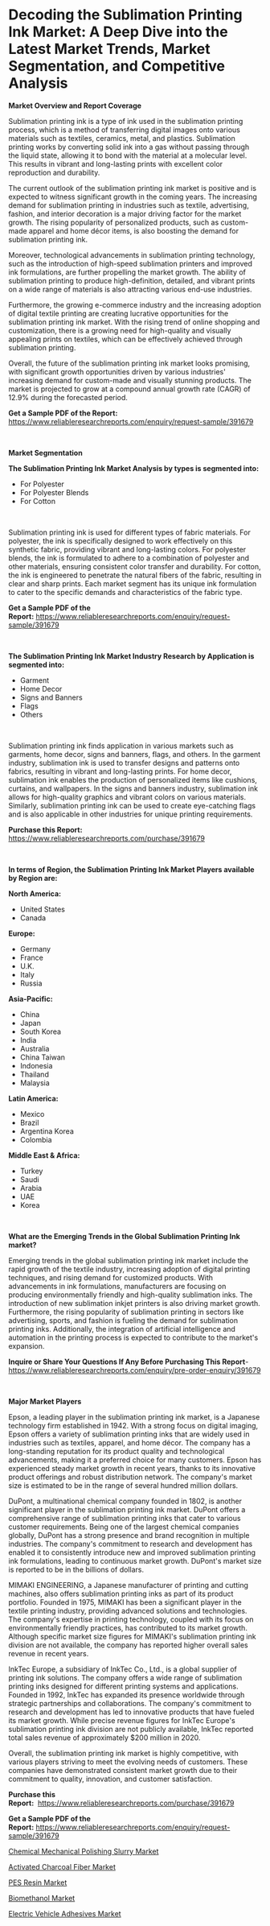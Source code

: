 <p><h1>Decoding the Sublimation Printing Ink Market: A Deep Dive into the Latest Market Trends, Market Segmentation, and Competitive Analysis</h1></p><p><strong>Market Overview and Report Coverage</strong></p>
<p><p>Sublimation printing ink is a type of ink used in the sublimation printing process, which is a method of transferring digital images onto various materials such as textiles, ceramics, metal, and plastics. Sublimation printing works by converting solid ink into a gas without passing through the liquid state, allowing it to bond with the material at a molecular level. This results in vibrant and long-lasting prints with excellent color reproduction and durability.</p><p>The current outlook of the sublimation printing ink market is positive and is expected to witness significant growth in the coming years. The increasing demand for sublimation printing in industries such as textile, advertising, fashion, and interior decoration is a major driving factor for the market growth. The rising popularity of personalized products, such as custom-made apparel and home décor items, is also boosting the demand for sublimation printing ink.</p><p>Moreover, technological advancements in sublimation printing technology, such as the introduction of high-speed sublimation printers and improved ink formulations, are further propelling the market growth. The ability of sublimation printing to produce high-definition, detailed, and vibrant prints on a wide range of materials is also attracting various end-use industries.</p><p>Furthermore, the growing e-commerce industry and the increasing adoption of digital textile printing are creating lucrative opportunities for the sublimation printing ink market. With the rising trend of online shopping and customization, there is a growing need for high-quality and visually appealing prints on textiles, which can be effectively achieved through sublimation printing.</p><p>Overall, the future of the sublimation printing ink market looks promising, with significant growth opportunities driven by various industries' increasing demand for custom-made and visually stunning products. The market is projected to grow at a compound annual growth rate (CAGR) of 12.9% during the forecasted period.</p></p>
<p><strong>Get a Sample PDF of the Report:</strong> <a href="https://www.reliableresearchreports.com/enquiry/request-sample/391679">https://www.reliableresearchreports.com/enquiry/request-sample/391679</a></p>
<p>&nbsp;</p>
<p><strong>Market Segmentation</strong></p>
<p><strong>The Sublimation Printing Ink Market Analysis by types is segmented into:</strong></p>
<p><ul><li>For Polyester</li><li>For Polyester Blends</li><li>For Cotton</li></ul></p>
<p>&nbsp;</p>
<p><p>Sublimation printing ink is used for different types of fabric materials. For polyester, the ink is specifically designed to work effectively on this synthetic fabric, providing vibrant and long-lasting colors. For polyester blends, the ink is formulated to adhere to a combination of polyester and other materials, ensuring consistent color transfer and durability. For cotton, the ink is engineered to penetrate the natural fibers of the fabric, resulting in clear and sharp prints. Each market segment has its unique ink formulation to cater to the specific demands and characteristics of the fabric type.</p></p>
<p><strong>Get a Sample PDF of the Report:</strong>&nbsp;<a href="https://www.reliableresearchreports.com/enquiry/request-sample/391679">https://www.reliableresearchreports.com/enquiry/request-sample/391679</a></p>
<p>&nbsp;</p>
<p><strong>The Sublimation Printing Ink Market Industry Research by Application is segmented into:</strong></p>
<p><ul><li>Garment</li><li>Home Decor</li><li>Signs and Banners</li><li>Flags</li><li>Others</li></ul></p>
<p>&nbsp;</p>
<p><p>Sublimation printing ink finds application in various markets such as garments, home decor, signs and banners, flags, and others. In the garment industry, sublimation ink is used to transfer designs and patterns onto fabrics, resulting in vibrant and long-lasting prints. For home decor, sublimation ink enables the production of personalized items like cushions, curtains, and wallpapers. In the signs and banners industry, sublimation ink allows for high-quality graphics and vibrant colors on various materials. Similarly, sublimation printing ink can be used to create eye-catching flags and is also applicable in other industries for unique printing requirements.</p></p>
<p><strong>Purchase this Report:</strong>&nbsp; <a href="https://www.reliableresearchreports.com/purchase/391679">https://www.reliableresearchreports.com/purchase/391679</a></p>
<p>&nbsp;</p>
<p><strong>In terms of Region, the Sublimation Printing Ink Market Players available by Region are:</strong></p>
<p>
    <p> <strong> North America: </strong>
        <ul>
            <li>United States</li>
            <li>Canada</li>
        </ul>
        </p> 
    <p> <strong> Europe: </strong>
        <ul>
            <li>Germany</li>
            <li>France</li>
            <li>U.K.</li>
            <li>Italy</li>
            <li>Russia</li>
        </ul>
        </p> 
    <p> <strong> Asia-Pacific: </strong>
        <ul>
            <li>China</li>
            <li>Japan</li>
            <li>South Korea</li>
            <li>India</li>
            <li>Australia</li>
            <li>China Taiwan</li>
            <li>Indonesia</li>
            <li>Thailand</li>
            <li>Malaysia</li>
        </ul>
        </p> 
    <p> <strong> Latin America: </strong>
        <ul>
            <li>Mexico</li>
            <li>Brazil</li>
            <li>Argentina Korea</li>
            <li>Colombia</li>
        </ul>
        </p> 
    <p> <strong> Middle East & Africa: </strong>
        <ul>
            <li>Turkey</li>
            <li>Saudi</li>
            <li>Arabia</li>
            <li>UAE</li>
            <li>Korea</li>
        </ul>
    </p>
    </p>
<p>&nbsp;</p>
<p><strong>What are the Emerging Trends in the Global Sublimation Printing Ink market?</strong></p>
<p><p>Emerging trends in the global sublimation printing ink market include the rapid growth of the textile industry, increasing adoption of digital printing techniques, and rising demand for customized products. With advancements in ink formulations, manufacturers are focusing on producing environmentally friendly and high-quality sublimation inks. The introduction of new sublimation inkjet printers is also driving market growth. Furthermore, the rising popularity of sublimation printing in sectors like advertising, sports, and fashion is fueling the demand for sublimation printing inks. Additionally, the integration of artificial intelligence and automation in the printing process is expected to contribute to the market's expansion.</p></p>
<p><strong>Inquire or Share Your Questions If Any Before Purchasing This Report</strong>- <a href="https://www.reliableresearchreports.com/enquiry/pre-order-enquiry/391679">https://www.reliableresearchreports.com/enquiry/pre-order-enquiry/391679</a></p>
<p>&nbsp;</p>
<p><strong>Major Market Players</strong></p>
<p><p>Epson, a leading player in the sublimation printing ink market, is a Japanese technology firm established in 1942. With a strong focus on digital imaging, Epson offers a variety of sublimation printing inks that are widely used in industries such as textiles, apparel, and home décor. The company has a long-standing reputation for its product quality and technological advancements, making it a preferred choice for many customers. Epson has experienced steady market growth in recent years, thanks to its innovative product offerings and robust distribution network. The company's market size is estimated to be in the range of several hundred million dollars.</p><p>DuPont, a multinational chemical company founded in 1802, is another significant player in the sublimation printing ink market. DuPont offers a comprehensive range of sublimation printing inks that cater to various customer requirements. Being one of the largest chemical companies globally, DuPont has a strong presence and brand recognition in multiple industries. The company's commitment to research and development has enabled it to consistently introduce new and improved sublimation printing ink formulations, leading to continuous market growth. DuPont's market size is reported to be in the billions of dollars.</p><p>MIMAKI ENGINEERING, a Japanese manufacturer of printing and cutting machines, also offers sublimation printing inks as part of its product portfolio. Founded in 1975, MIMAKI has been a significant player in the textile printing industry, providing advanced solutions and technologies. The company's expertise in printing technology, coupled with its focus on environmentally friendly practices, has contributed to its market growth. Although specific market size figures for MIMAKI's sublimation printing ink division are not available, the company has reported higher overall sales revenue in recent years.</p><p>InkTec Europe, a subsidiary of InkTec Co., Ltd., is a global supplier of printing ink solutions. The company offers a wide range of sublimation printing inks designed for different printing systems and applications. Founded in 1992, InkTec has expanded its presence worldwide through strategic partnerships and collaborations. The company's commitment to research and development has led to innovative products that have fueled its market growth. While precise revenue figures for InkTec Europe's sublimation printing ink division are not publicly available, InkTec reported total sales revenue of approximately $200 million in 2020.</p><p>Overall, the sublimation printing ink market is highly competitive, with various players striving to meet the evolving needs of customers. These companies have demonstrated consistent market growth due to their commitment to quality, innovation, and customer satisfaction.</p></p>
<p><strong>Purchase this Report:</strong>&nbsp;&nbsp;<a href="https://www.reliableresearchreports.com/purchase/391679">https://www.reliableresearchreports.com/purchase/391679</a></p>
<p></p>
<p><strong>Get a Sample PDF of the Report:</strong>&nbsp;<a href="https://www.reliableresearchreports.com/enquiry/request-sample/391679">https://www.reliableresearchreports.com/enquiry/request-sample/391679</a></p>
<p><p><a href="https://medium.com/@kimberlymontgomery2004/chemical-mechanical-polishing-slurry-market-focuses-on-market-share-size-and-projected-forecast-83ec97603186">Chemical Mechanical Polishing Slurry Market</a></p><p><a href="https://medium.com/@lorimyers95/activated-charcoal-fiber-market-comprehensive-assessment-by-type-application-and-geography-5574d707b225">Activated Charcoal Fiber Market</a></p><p><a href="https://medium.com/@ruthmorales25/pes-resin-market-analysis-its-cagr-market-segmentation-and-global-industry-overview-337870a84a96">PES Resin Market</a></p><p><a href="https://medium.com/@judithhoffman05/biomethanol-market-trends-forecast-and-competitive-analysis-to-2030-fa9f50bf1050">Biomethanol Market</a></p><p><a href="https://medium.com/@angelaarnold1941/electric-vehicle-adhesives-market-insights-into-market-cagr-market-trends-and-growth-strategies-970977ee4a96">Electric Vehicle Adhesives Market</a></p></p>